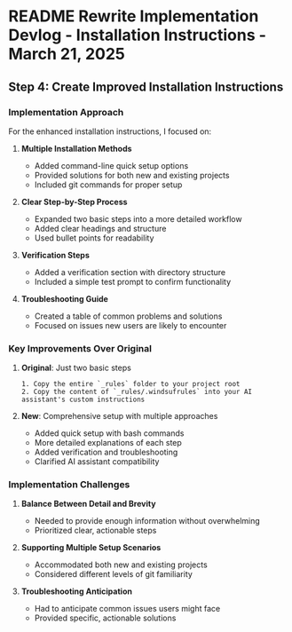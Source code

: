# README Rewrite Implementation Devlog - Installation Instructions - March 21, 2025

## Step 4: Create Improved Installation Instructions

### Implementation Approach

For the enhanced installation instructions, I focused on:

1. **Multiple Installation Methods**
   - Added command-line quick setup options 
   - Provided solutions for both new and existing projects
   - Included git commands for proper setup

2. **Clear Step-by-Step Process**
   - Expanded two basic steps into a more detailed workflow
   - Added clear headings and structure
   - Used bullet points for readability

3. **Verification Steps**
   - Added a verification section with directory structure
   - Included a simple test prompt to confirm functionality

4. **Troubleshooting Guide**
   - Created a table of common problems and solutions
   - Focused on issues new users are likely to encounter

### Key Improvements Over Original

1. **Original**: Just two basic steps
   ```
   1. Copy the entire `_rules` folder to your project root
   2. Copy the content of `_rules/.windsufrules` into your AI assistant's custom instructions
   ```

2. **New**: Comprehensive setup with multiple approaches
   - Added quick setup with bash commands
   - More detailed explanations of each step
   - Added verification and troubleshooting
   - Clarified AI assistant compatibility

### Implementation Challenges

1. **Balance Between Detail and Brevity**
   - Needed to provide enough information without overwhelming
   - Prioritized clear, actionable steps

2. **Supporting Multiple Setup Scenarios**
   - Accommodated both new and existing projects
   - Considered different levels of git familiarity

3. **Troubleshooting Anticipation**
   - Had to anticipate common issues users might face
   - Provided specific, actionable solutions
